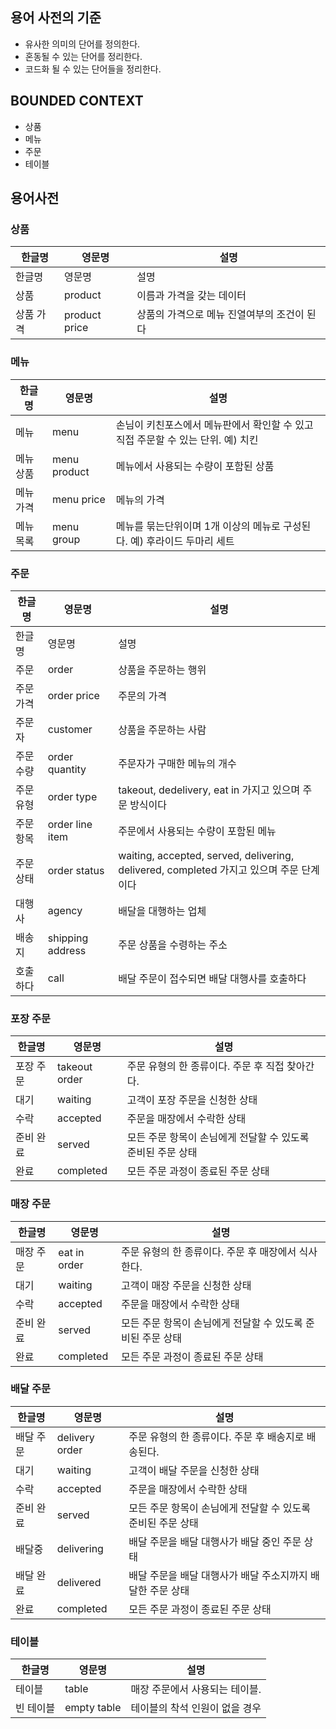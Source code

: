 ## 용어 사전의 기준
- 유사한 의미의 단어를 정의한다.
- 혼동될 수 있는 단어를 정리한다.
- 코드화 될 수 있는 단어들을 정리한다.

## BOUNDED CONTEXT
- 상품
- 메뉴
- 주문
- 테이블

## 용어사전
### 상품
| 한글명 | 영문명 | 설명 |
| --- | --- | --- |
| 한글명 | 영문명 | 설명 |
| 상품 | product | 이름과 가격을 갖는 데이터 |
| 상품 가격 | product price | 상품의 가격으로 메뉴 진열여부의 조건이 된다 |

### 메뉴
| 한글명 | 영문명 | 설명                                              |
| --- | --- |-------------------------------------------------|
| 메뉴 | menu | 손님이 키친포스에서 메뉴판에서 확인할 수 있고 직접 주문할 수 있는 단위. 예) 치킨 |
| 메뉴 상품 | menu product | 메뉴에서 사용되는 수량이 포함된 상품                            |
| 메뉴 가격 | menu price | 메뉴의 가격                                          |
| 메뉴 목록 | menu group | 메뉴를 묶는단위이며 1개 이상의 메뉴로 구성된다. 예) 후라이드 두마리 세트      |

### 주문
| 한글명 | 영문명 | 설명 |
| --- | --- | --- |
| 한글명 | 영문명 | 설명 |
| 주문 | order | 상품을 주문하는 행위 |
| 주문 가격 | order price | 주문의 가격 |
| 주문자 | customer | 상품을 주문하는 사람 |
| 주문 수량 | order quantity | 주문자가 구매한 메뉴의 개수 |
| 주문 유형 | order type | takeout, dedelivery, eat in 가지고 있으며 주문 방식이다 |
| 주문 항목 | order line item | 주문에서 사용되는 수량이 포함된 메뉴 |
| 주문 상태 | order status | waiting, accepted, served, delivering, delivered, completed 가지고 있으며 주문 단계이다 |
| 대행사 | agency | 배달을 대행하는 업체 |
| 배송지 | shipping address | 주문 상품을 수령하는 주소 |
| 호출하다 | call | 배달 주문이 접수되면 배달 대행사를 호출하다 |

### 포장 주문
| 한글명 | 영문명 | 설명 |
| --- | --- | --- |
| 포장 주문 | takeout order | 주문 유형의 한 종류이다. 주문 후 직접 찾아간다. |
| 대기 | waiting | 고객이 포장 주문을 신청한 상태 |
| 수락 | accepted | 주문을 매장에서 수락한 상태 |
| 준비 완료 | served | 모든 주문 항목이 손님에게 전달할 수 있도록 준비된 주문 상태 |
| 완료 | completed | 모든 주문 과정이 종료된 주문 상태 |

### 매장 주문
| 한글명 | 영문명 | 설명 |
| --- | --- | --- |
| 매장 주문 | eat in order | 주문 유형의 한 종류이다. 주문 후 매장에서 식사한다. |
| 대기 | waiting | 고객이 매장 주문을 신청한 상태 |
| 수락 | accepted | 주문을 매장에서 수락한 상태 |
| 준비 완료 | served | 모든 주문 항목이 손님에게 전달할 수 있도록 준비된 주문 상태 |
| 완료 | completed | 모든 주문 과정이 종료된 주문 상태 |

### 배달 주문
| 한글명 | 영문명 | 설명 |
| --- | --- | --- |
| 배달 주문 | delivery order | 주문 유형의 한 종류이다. 주문 후 배송지로 배송된다. |
| 대기 | waiting | 고객이 배달 주문을 신청한 상태 |
| 수락 | accepted | 주문을 매장에서 수락한 상태 |
| 준비 완료 | served | 모든 주문 항목이 손님에게 전달할 수 있도록 준비된 주문 상태 |
| 배달중 | delivering | 배달 주문을 배달 대행사가 배달 중인 주문 상태 |
| 배달 완료 | delivered | 배달 주문을 배달 대행사가 배달 주소지까지 배달한 주문 상태 |
| 완료 | completed | 모든 주문 과정이 종료된 주문 상태 |

### 테이블
| 한글명 | 영문명 | 설명 |
| --- | --- | --- |
| 테이블 | table | 매장 주문에서 사용되는 테이블. |
| 빈 테이블 | empty table | 테이블의 착석 인원이 없을 경우 |
